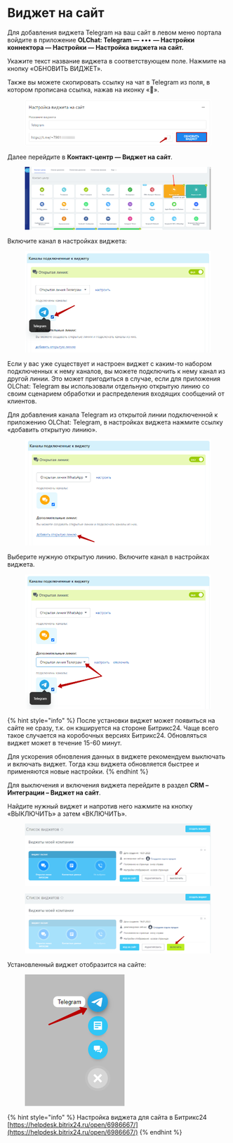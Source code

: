 # Виджет на сайт

Для добавления виджета Telegram на ваш сайт в левом меню портала войдите в приложение **OLChat: Telegram —** ••• **— Настройки коннектора — Настройки — Настройка виджета на сайт.**

Укажите текст название виджета в соответствующем поле. Нажмите на кнопку «ОБНОВИТЬ ВИДЖЕТ».

Также вы можете скопировать ссылку на чат в Telegram из поля, в котором прописана ссылка, нажав на иконку «📄».

<figure><img src="../.gitbook/assets/image (38).png" alt=""><figcaption></figcaption></figure>



Далее перейдите в **Контакт-центр — Виджет на сайт**.

<figure><img src="../.gitbook/assets/image_2024-11-29_14_04_02.png" alt=""><figcaption></figcaption></figure>

Включите канал в настройках виджета:

<figure><img src="../.gitbook/assets/image (48).png" alt=""><figcaption></figcaption></figure>

Если у вас уже существует и настроен виджет с каким-то набором подключенных к нему каналов, вы можете подключить к нему канал из другой линии. Это может пригодиться в случае, если для приложения OLChat: Telegram вы использовали отдельную открытую линию со своим сценарием обработки и распределения входящих сообщений от клиентов.

Для добавления канала Telegram из открытой линии подключенной к приложению OLChat: Telegram, в настройках виджета нажмите ссылку «добавить открытую линию».

<figure><img src="../.gitbook/assets/image (49).png" alt=""><figcaption></figcaption></figure>

Выберите нужную открытую линию. Включите канал в настройках виджета.

<figure><img src="../.gitbook/assets/image (50).png" alt=""><figcaption></figcaption></figure>

{% hint style="info" %}
После установки виджет может появиться на сайте не сразу, т.к. он кэшируется на стороне Битрикс24. Чаще всего такое случается на коробочных версиях Битрикс24. Обновляться виджет может в течение 15-60 минут.

Для ускорения обновления данных в виджете рекомендуем выключать и включать виджет. Тогда кэш виджета обновляется быстрее и применяются новые настройки.
{% endhint %}

Для выключения и включения виджета перейдите в раздел **CRM – Интеграции – Виджет на сайт**.

Найдите нужный виджет и напротив него нажмите на кнопку «ВЫКЛЮЧИТЬ» а затем «ВКЛЮЧИТЬ».

<figure><img src="../.gitbook/assets/image (355).png" alt=""><figcaption></figcaption></figure>

<figure><img src="../.gitbook/assets/image (332).png" alt=""><figcaption></figcaption></figure>

Установленный виджет отобразится на сайте:

<figure><img src="../.gitbook/assets/image (51).png" alt=""><figcaption></figcaption></figure>

{% hint style="info" %}
Настройка виджета для сайта в Битрикс24\
[https://helpdesk.bitrix24.ru/open/6986667/](https://helpdesk.bitrix24.ru/open/6986667/)
{% endhint %}
